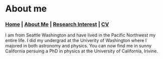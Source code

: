# About me
### [Home](README.md)  |  [About Me](bio.md)  |  [Research Interest](research.md)  |  [CV](cv.md)

I am from Seattle Washington and have lived in the Pacific Northwest my entire life. I did my undergrad at the Univerity of Washington where I majored in both astronomy and physics. You can now find me in sunny California persuing a PhD in physics at the University of California, Irivine.
